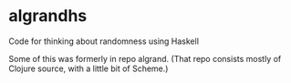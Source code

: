 # algrandhs
Code for thinking about randomness using Haskell

Some of this was formerly in repo algrand.  (That repo consists mostly
of Clojure source, with a little bit of Scheme.)
